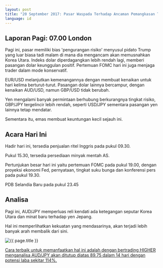 ```yaml
---
layout: post
title: "20 September 2017: Pasar Waspada Terhadap Ancaman Pemangkasan Trump"
language: id
---
```

## Laporan Pagi: 07.00 London

Pagi ini, pasar memiliki bias 'pengurangan risiko' menyusul pidato Trump yang luar biasa tadi malam di mana dia mengancam akan memusnahkan Korea Utara. Indeks dolar diperdagangkan lebih rendah lagi, memberi pasangan dolar keunggulan positif. Pertemuan FOMC hari ini juga menjaga trader dalam mode konservatif.

EUR/USD melanjutkan kemenangannya dengan membuat kenaikan untuk hari kelima berturut-turut. Pasangan dolar lainnya bercampur, dengan kenaikan AUD/USD, namun GBP/USD tidak berubah.

Yen mengalami banyak permintaan berhubung berkurangnya tingkat risiko, GBP/JPY tergelincir lebih rendah, seperti USD/JPY sementara pasangan yen lainnya tetap mendatar.

Sementara itu, emas membuat keuntungan kecil sejauh ini.

## Acara Hari Ini

Hadir hari ini, tersedia penjualan ritel Inggris pada pukul 09.30.

Pukul 15.30, tersedia persediaan minyak mentah AS.

Pertunjukan besar hari ini yaitu pertemuan FOMC pada pukul 19.00, dengan proyeksi ekonomi Fed, pernyataan, tingkat suku bunga dan konferensi pers pada pukul 19.30.

PDB Selandia Baru pada pukul 23.45

## Analisa

Pagi ini, AUD/JPY memperluas reli kendati ada ketegangan seputar Korea Utara dan minat baru terhadap yen Jepang. 

Hal ini memperlihatkan kekuatan yang mendasarinya, akan terjadi lebih banyak arah membalik dari sini.

<img src="{{ site.url }}/images/sep-17/id-20-sep-17.png" alt="{{ page.title }}" title="{{ page.title }}">

<a href="%LINK%%?currency=USD& market=forex&underlying=frxAUDJPY&formname=higherlower&duration_amount=14&duration_units=d&amount=10&amount_type=payout&expiry_type=duration&barrier=89.75" target="_blank">Cara terbaik untuk memanfaatkan hal ini adalah dengan bertrading HIGHER menganalisa AUD/JPY akan ditutup diatas 89.75 dalam 14 hari dengan potensi laba sekitar 114%.</a>